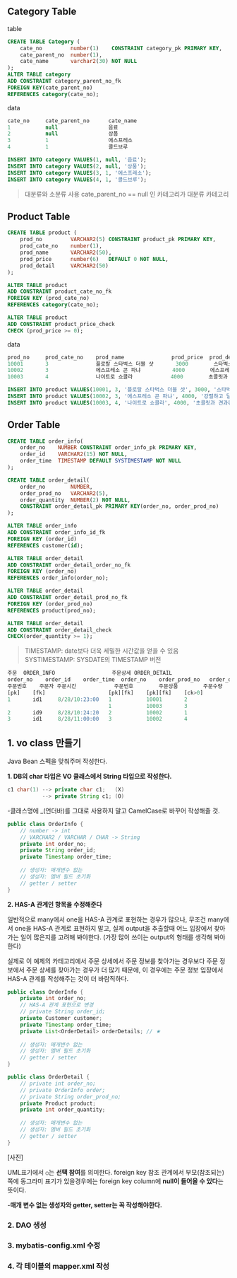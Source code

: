 ## Category Table
table
```sql
CREATE TABLE Category (
    cate_no 		number(1) 	 CONSTRAINT category_pk PRIMARY KEY,
    cate_parent_no 	number(1),
    cate_name 		varchar2(30) NOT NULL
);
ALTER TABLE category
ADD CONSTRAINT category_parent_no_fk 
FOREIGN KEY(cate_parent_no) 
REFERENCES category(cate_no);
```
data
```sql
cate_no		cate_parent_no		cate_name
1			null				음료
2			null				상품
3			1					에스프레소
4			1					콜드브루

INSERT INTO category VALUES(1, null, '음료');
INSERT INTO category VALUES(2, null, '상품');
INSERT INTO category VALUES(3, 1, '에스프레소');
INSERT INTO category VALUES(4, 1, '콜드브루');
```
>대분류와 소분류 사용
>cate_parent_no == null 인 카테고리가 대분류 카테고리

## Product Table
```sql
CREATE TABLE product (
    prod_no         VARCHAR2(5) CONSTRAINT product_pk PRIMARY KEY,
    prod_cate_no    number(1),
    prod_name       VARCHAR2(50),
    prod_price      number(6)   DEFAULT 0 NOT NULL,
    prod_detail     VARCHAR2(50)
);

ALTER TABLE product
ADD CONSTRAINT product_cate_no_fk 
FOREIGN KEY (prod_cate_no) 
REFERENCES category(cate_no);

ALTER TABLE product
ADD CONSTRAINT product_price_check
CHECK (prod_price >= 0);
```

data
```sql
prod_no		prod_cate_no	prod_name 				prod_price	prod_detail
10001		3				플로랄 스타벅스 더블 샷		3000		스타벅스만의 시그니처 메뉴인 더블샷에 꽃향 가득한 얼 그레이 풍미를 함께 즐길 수 있는 20주년 기념 음료
10002		3				에스프레소 콘 파냐			4000		에스프레소 샷에 풍부한 휘핑크림을 얹은 강렬하고 달콤한 음료
10003		4				나이트로 쇼콜라			4000		초콜릿과 견과류의 풍미, 초콜릿 파우더 토핑, 풀 바디감의 새로운 나이트로 콜드 브루

INSERT INTO product VALUES(10001, 3, '플로랄 스타벅스 더블 샷', 3000, '스타벅스만의 시그니처 메뉴');
INSERT INTO product VALUES(10002, 3, '에스프레소 콘 파냐', 4000, '강렬하고 달콤한 음료');
INSERT INTO product VALUES(10003, 4, '나이트로 쇼콜라', 4000, '초콜릿과 견과류의 풍미');
```

## Order Table
```sql
CREATE TABLE order_info(
    order_no    NUMBER CONSTRAINT order_info_pk PRIMARY KEY,
    order_id    VARCHAR2(15) NOT NULL,
    order_time  TIMESTAMP DEFAULT SYSTIMESTAMP NOT NULL
);

CREATE TABLE order_detail(
    order_no        NUMBER,
    order_prod_no   VARCHAR2(5),
    order_quantity  NUMBER(2) NOT NULL,
    CONSTRAINT order_detail_pk PRIMARY KEY(order_no, order_prod_no)
);

ALTER TABLE order_info
ADD CONSTRAINT order_info_id_fk
FOREIGN KEY (order_id) 
REFERENCES customer(id);

ALTER TABLE order_detail
ADD CONSTRAINT order_detail_order_no_fk 
FOREIGN KEY (order_no) 
REFERENCES order_info(order_no);

ALTER TABLE order_detail
ADD CONSTRAINT order_detail_prod_no_fk 
FOREIGN KEY (order_prod_no) 
REFERENCES product(prod_no);

ALTER TABLE order_detail
ADD CONSTRAINT order_detail_check 
CHECK(order_quantity >= 1);
```
>TIMESTAMP: date보다 더욱 세밀한 시간값을 얻을 수 있음
>SYSTIMESTAMP: SYSDATE의 TIMESTAMP 버전

```sql
주문	ORDER_INFO					주문상세 ORDER_DETAIL
order_no	order_id	order_time	order_no	order_prod_no	order_quantity
주문번호	주문자	주문시간			주문번호		주문상품		주문수량
[pk]	[fk]					[pk][fk]	[pk][fk]	[ck>0]
1		id1		8/28/10:23:00	1			10001		2		
								1			10003		3
2		id9		8/28/10:24:20	2			10002		1
3		id1		8/28/11:00:00	3			10002		4
```

## 1. vo class 만들기
Java Bean 스펙을 맞춰주며 작성한다.

**1. DB의 char 타입은 VO 클래스에서 String 타입으로 작성한다.**
```java
c1 char(1) --> private char c1;	  (X)
	       --> private String c1; (O)
```
-클래스명에 _(언더바)를 그대로 사용하지 말고 CamelCase로 바꾸어 작성해줄 것.

```java
public class OrderInfo {
	// number -> int
	// VARCHAR2 / VARCHAR / CHAR -> String
	private int order_no;
	private String order_id;
	private Timestamp order_time;
	
	// 생성자: 매개변수 없는
	// 생성자: 멤버 필드 초기화
	// getter / setter
}
```
**2. HAS-A 관계인 항목을 수정해준다**

일반적으로 many에서 one을 HAS-A 관계로 표현하는 경우가 많으나,
무조건 many에서 one을 HAS-A 관계로 표현하지 말고, 실제 output을 추출할때 어느 입장에서 찾아가는 일이 많은지를 고려해 봐야한다. (가장 많이 쓰이는 output의 형태를 생각해 봐야한다)

실제로 이 예제의 카테고리에서 주문 상세에서 주문 정보를 찾아가는 경우보다 주문 정보에서 주문 상세를 찾아가는 경우가 더 많기 때문에, 이 경우에는 주문 정보 입장에서 HAS-A 관계를 작성해주는 것이 더 바람직하다.
```java
public class OrderInfo {
	private int order_no;
	// HAS-A 관계 표현으로 변경
	// private String order_id;
	private Customer customer;
	private Timestamp order_time;
	private List<OrderDetail> orderDetails; // ★
	
	// 생성자: 매개변수 없는
	// 생성자: 멤버 필드 초기화
	// getter / setter
}
```
```java
public class OrderDetail {
	// private int order_no;
	// private OrderInfo order;
	// private String order_prod_no;
	private Product product;
	private int order_quantity;
	
	// 생성자: 매개변수 없는
	// 생성자: 멤버 필드 초기화
	// getter / setter
}
```


[사진]

UML표기에서 `○`는 **선택 참여**를 의미한다.
foreign key 참조 관계에서 부모(참조되는) 쪽에 동그라미 표기가 있을경우에는 foreign key column에 **null이 들어올 수 있다**는 뜻이다. 

-**매개 변수 없는 생성자와 getter, setter는 꼭 작성해야한다.**


### 2. DAO 생성

### 3. mybatis-config.xml 수정

### 4. 각 테이블의 mapper.xml 작성
<!--stackedit_data:
eyJoaXN0b3J5IjpbLTI3MjYzNzgzNiwxMTA2MDY0NjA5LDgwNz
E2NDYxMywxOTUwOTU0NzEyLC00NTgzNTE4NjMsNTk1NDAwNDQz
LDEzMjE4MzA4NzcsLTE0Mjk2MTY1MzUsNTUxOTkzNDQ1LDQ3OT
M0NDk0MSwxNzU3MjQxMDgyLC0xNjM5MDY2LDE2Mjc3ODgzMDMs
MTkyNjEyOTAwMywtMTM0ODM4MDk5MiwxOTU1OTUzNjAxLDE1MT
k4NjA5MSwyMDY0MTc4NjgyXX0=
-->